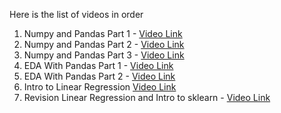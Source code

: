 Here is the list of videos in order 

1. Numpy and Pandas Part 1 - [Video Link](https://youtu.be/HtUUVsG_RbI)
2. Numpy and Pandas Part 2 - [Video Link](https://youtu.be/IZV3QEAiU3I)
3. Numpy and Pandas Part 3 - [Video Link](https://youtu.be/YglOhhznGk4)
4. EDA With Pandas Part 1 - [Video Link](https://youtu.be/SrG841bBpNY)
5. EDA With Pandas Part 2 - [Video Link](https://youtu.be/9ptLycGdmGw)
6. Intro to Linear Regression [Video Link](https://youtu.be/-IrzKvu-wAo)
7. Revision Linear Regression and Intro to sklearn - [Video Link](https://youtu.be/Q8k-5RpR7lw)
